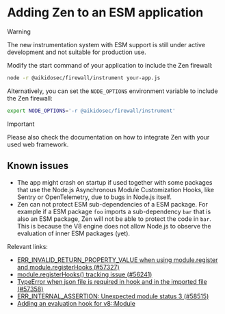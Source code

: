 # Adding Zen to an ESM application

> [!WARNING]  
> The new instrumentation system with ESM support is still under active development and not suitable for production use.

Modify the start command of your application to include the Zen firewall:

```sh
node -r @aikidosec/firewall/instrument your-app.js
```

Alternatively, you can set the `NODE_OPTIONS` environment variable to include the Zen firewall:

```sh
export NODE_OPTIONS='-r @aikidosec/firewall/instrument'
```

> [!IMPORTANT]  
> Please also check the documentation on how to integrate Zen with your used web framework.

## Known issues

- The app might crash on startup if used together with some packages that use the Node.js Asynchronous Module Customization Hooks, like Sentry or OpenTelemetry, due to bugs in Node.js itself.
- Zen can not protect ESM sub-dependencies of a ESM package. For example if a ESM package `foo` imports a sub-dependency `bar` that is also an ESM package, Zen will not be able to protect the code in `bar`. This is because the V8 engine does not allow Node.js to observe the evaluation of inner ESM packages (yet).

Relevant links:

- [ERR_INVALID_RETURN_PROPERTY_VALUE when using module.register and module.registerHooks (#57327)](https://github.com/nodejs/node/issues/57327)
- [module.registerHooks() tracking issue (#56241)](https://github.com/nodejs/node/issues/56241)
- [TypeError when json file is required in hook and in the imported file (#57358)](https://github.com/nodejs/node/issues/57358)
- [ERR_INTERNAL_ASSERTION: Unexpected module status 3 (#58515)](https://github.com/nodejs/node/issues/58515)
- [Adding an evaluation hook for v8::Module](https://issues.chromium.org/u/1/issues/384413088)
